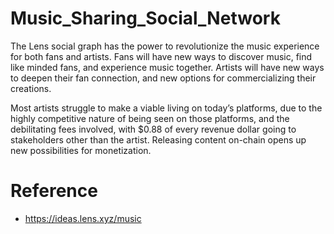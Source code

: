# Music_Sharing_Social_Network

The Lens social graph has the power to revolutionize the music experience for both fans and artists. Fans will have new ways to discover music, find like minded fans, and experience music together. Artists will have new ways to deepen their fan connection, and new options for commercializing their creations.

Most artists struggle to make a viable living on today’s platforms, due to the highly competitive nature of being seen on those platforms, and the debilitating fees involved, with $0.88 of every revenue dollar going to stakeholders other than the artist. Releasing content on-chain opens up new possibilities for monetization.

# Reference

- https://ideas.lens.xyz/music
